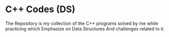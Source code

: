 # C++ Codes (DS)

The Repository is my collection of the C++ programs solved by me while practicing which Emphasize on Data Structures And challenges related to it.
